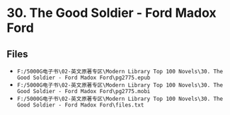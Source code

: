 # 30. The Good Soldier - Ford Madox Ford

## Files

- `F:/5000G电子书\02-英文原著专区\Modern Library Top 100 Novels\30. The Good Soldier - Ford Madox Ford\pg2775.epub`
- `F:/5000G电子书\02-英文原著专区\Modern Library Top 100 Novels\30. The Good Soldier - Ford Madox Ford\pg2775.mobi`
- `F:/5000G电子书\02-英文原著专区\Modern Library Top 100 Novels\30. The Good Soldier - Ford Madox Ford\files.txt`
